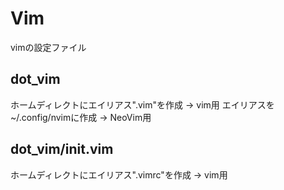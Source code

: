# Vim

vimの設定ファイル



## dot_vim

ホームディレクトにエイリアス".vim"を作成 -> vim用
エイリアスを~/.config/nvimに作成 -> NeoVim用



## dot_vim/init.vim

ホームディレクトにエイリアス".vimrc"を作成 -> vim用



